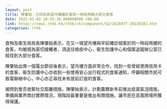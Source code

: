 ```yaml
---
layout: post
title: 陳肇始：已找到與望月樓確診者同一時段用膳大部分食客
date: 2022-01-02 10:55:30.000000000 +08:00
link: https://news.rthk.hk/rthk/ch/component/k2/1626977-20220102.htm
categories: rthk
---
```


食物及衞生局局長陳肇始表示，在又一城望月樓與早前確診個案於同一時段用膳的食客，均被視為密切接觸者，須送往檢疫中心，衞生防護中心和個案追蹤辦公室已經找到大部分食客。

陳肇始出席一個電台節目後表示，望月樓方面非常合作，找到一些曾經使用信用卡的食客，衞生防護中心亦收到一些使用安心出行程式的食客通知，呼籲相關市民可致電聯絡中心，中心亦正尋找未有提前訂座的食客。

被問到會否收緊社交距離措施，陳肇始表示，計劃農曆新年前推出疫苗氣泡措施，準備與業界商討實際情況，現階段最重要是推出有關措施，讓市民在高風險場所獲得保護。

